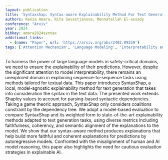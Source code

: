 ```yaml
---
layout: publication
title: 'Syntaxshap: Syntax-aware Explainability Method For Text Generation'
authors: Kenza Amara, Rita Sevastjanova, Mennatallah El-assady
conference: "Arxiv"
year: 2024
bibkey: amara2024syntax
additional_links:
  - {name: "Paper", url: 'https://arxiv.org/abs/2402.09259'}
tags: ['Attention Mechanism', 'Language Modeling', 'Interpretability and Explainability', 'GPT', 'Model Architecture', 'Applications', 'Interpretability', 'Responsible AI', 'Pretraining Methods']
---
```

To harness the power of large language models in safety-critical domains, we
need to ensure the explainability of their predictions. However, despite the
significant attention to model interpretability, there remains an unexplored
domain in explaining sequence-to-sequence tasks using methods tailored for
textual data. This paper introduces SyntaxShap, a local, model-agnostic
explainability method for text generation that takes into consideration the
syntax in the text data. The presented work extends Shapley values to account
for parsing-based syntactic dependencies. Taking a game theoric approach,
SyntaxShap only considers coalitions constraint by the dependency tree. We
adopt a model-based evaluation to compare SyntaxShap and its weighted form to
state-of-the-art explainability methods adapted to text generation tasks, using
diverse metrics including faithfulness, coherency, and semantic alignment of
the explanations to the model. We show that our syntax-aware method produces
explanations that help build more faithful and coherent explanations for
predictions by autoregressive models. Confronted with the misalignment of human
and AI model reasoning, this paper also highlights the need for cautious
evaluation strategies in explainable AI.
